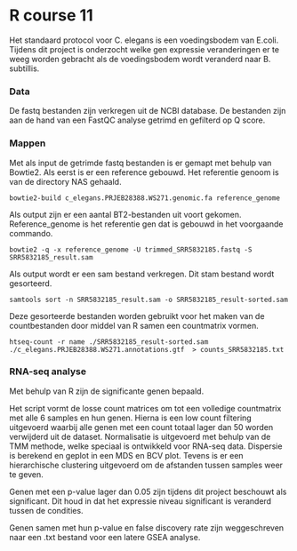 # R course 11

Het standaard protocol voor C. elegans is een voedingsbodem van E.coli. Tijdens dit project is onderzocht welke gen expressie veranderingen er te weeg worden gebracht als de voedingsbodem wordt veranderd naar B. subtillis.

### Data
De fastq bestanden zijn verkregen uit de NCBI database. De bestanden zijn aan de hand van een FastQC analyse getrimd en gefilterd op Q score.

### Mappen
Met als input de getrimde fastq bestanden is er gemapt met behulp van Bowtie2. Als eerst is er een reference gebouwd. 
Het referentie genoom is van de directory NAS gehaald.

```
bowtie2-build c_elegans.PRJEB28388.WS271.genomic.fa reference_genome
```

Als output zijn er een aantal BT2-bestanden uit voort gekomen.
Reference_genome is het referentie gen dat is gebouwd in het voorgaande commando.

```
bowtie2 -q -x reference_genome -U trimmed_SRR5832185.fastq -S SRR5832185_result.sam
```

Als output wordt er een sam bestand verkregen. Dit stam bestand wordt gesorteerd.

```
samtools sort -n SRR5832185_result.sam -o SRR5832185_result-sorted.sam
``` 

Deze gesorteerde bestanden worden gebruikt voor het maken van de countbestanden door middel van R samen een countmatrix vormen.

```
htseq-count -r name ./SRR5832185_result-sorted.sam ./c_elegans.PRJEB28388.WS271.annotations.gtf  > counts_SRR5832185.txt
```

### RNA-seq analyse
Met behulp van R zijn de significante genen bepaald. 

Het script vormt de losse count matrices om tot een volledige countmatrix met alle 6 samples en hun genen. Hierna is een low count filtering uitgevoerd waarbij alle genen met een count totaal lager dan 50 worden verwijderd uit de dataset. Normalisatie is uitgevoerd met behulp van de TMM methode, welke speciaal is ontwikkeld voor RNA-seq data. Dispersie is berekend en geplot in een MDS en BCV plot. Tevens is er een hierarchische clustering uitgevoerd om de afstanden tussen samples weer te geven.

Genen met een p-value lager dan 0.05 zijn tijdens dit project beschouwt als significant. Dit houd in dat het expressie niveau significant is veranderd tussen de condities. 
 
Genen samen met hun p-value en false discovery rate zijn weggeschreven naar een .txt bestand voor een latere GSEA analyse. 

